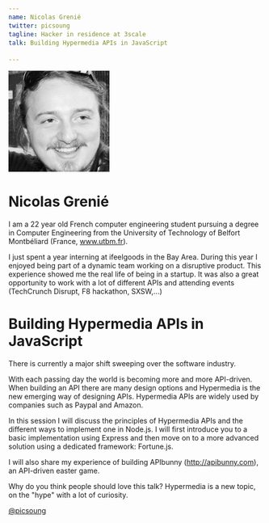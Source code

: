 ```yaml
---
name: Nicolas Grenié
twitter: picsoung
tagline: Hacker in residence at 3scale
talk: Building Hypermedia APIs in JavaScript

---
```


![Nicolas Grenié](/media/speakers/nicolas_grenie.jpg)

# Nicolas Grenié
I am a 22 year old French computer engineering student pursuing a degree in Computer Engineering from the University of Technology of Belfort Montbéliard (France, www.utbm.fr).

I just spent a year interning at ifeelgoods in the Bay Area. During this year I enjoyed being part of a dynamic team working on a disruptive product. This experience showed me the real life of being in a startup. It was also a great opportunity to work with a lot of different APIs and attending events (TechCrunch Disrupt, F8 hackathon, SXSW,...)

# Building Hypermedia APIs in JavaScript
There is currently a major shift sweeping over the software industry.

With each passing day the world is becoming more and more API-driven. When building an API there are many design options and Hypermedia is the new emerging way of designing APIs. Hypermedia APIs are widely used by companies such as Paypal and Amazon.

In this session I will discuss the principles of Hypermedia APIs and the different ways to implement one in Node.js. I will first introduce you to a basic implementation using Express and then move on to a more advanced solution using a dedicated framework: Fortune.js.

I will also share my experience of building APIbunny (http://apibunny.com), an API-driven easter game.

Why do you think people should love this talk?
Hypermedia is a new topic, on the "hype" with a lot of curiosity.

[@picsoung](https://twitter.com/picsoung)
